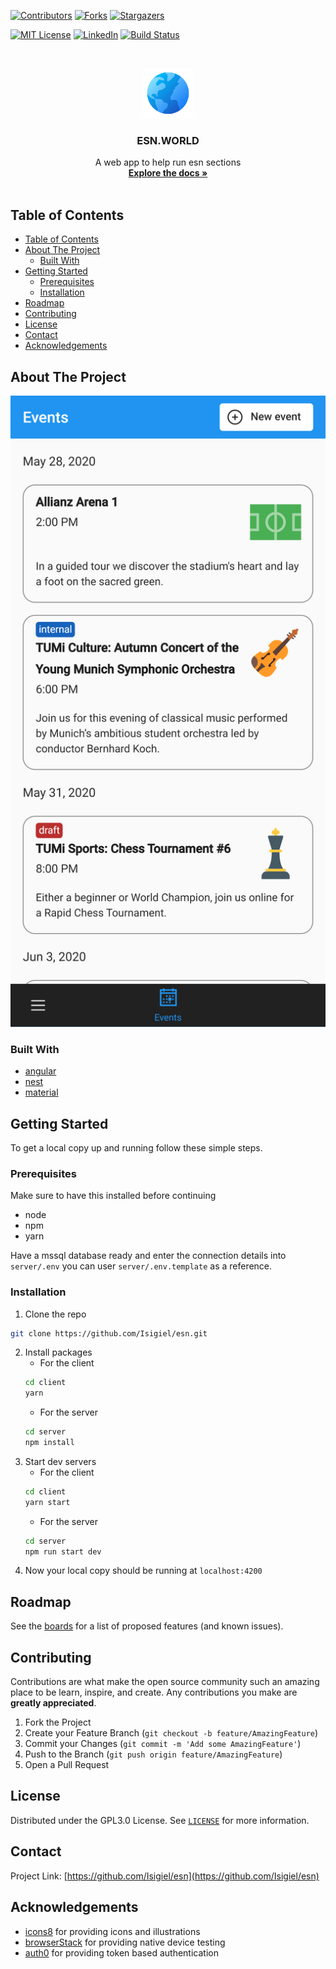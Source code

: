 <!--
*** Thanks for checking out this README Template. If you have a suggestion that would
*** make this better, please fork the repo and create a pull request or simply open
*** an issue with the tag "enhancement".
*** Thanks again! Now go create something AMAZING! :D
***
***
***
*** To avoid retyping too much info. Do a search and replace for the following:
*** github_username, repo, twitter_handle, email
-->





<!-- PROJECT SHIELDS -->
<!--
*** I'm using markdown "reference style" links for readability.
*** Reference links are enclosed in brackets [ ] instead of parentheses ( ).
*** See the bottom of this document for the declaration of the reference variables
*** for contributors-url, forks-url, etc. This is an optional, concise syntax you may use.
*** https://www.markdownguide.org/basic-syntax/#reference-style-links
-->
[![Contributors][contributors-shield]][contributors-url]
[![Forks][forks-shield]][forks-url]
[![Stargazers][stars-shield]][stars-url]
<!-- [![Issues][issues-shield]][issues-url] -->
[![MIT License][license-shield]][license-url]
[![LinkedIn][linkedin-shield]][linkedin-url]
[![Build Status][build-shield-2]][build-url]



<!-- PROJECT LOGO -->
<br />
<p align="center">
  <a href="https://github.com/Isigiel/esn">
    <img src="_github/images/logo.svg" alt="Logo" width="80" height="80">
  </a>

  <h3 align="center">ESN.WORLD</h3>

  <p align="center">
    A web app to help run esn sections
    <br />
    <a href="https://dev.azure.com/isigiel/tumi/_wiki/wikis/tumi.wiki/1/Home"><strong>Explore the docs »</strong></a>
    <br />
    <br />
    <!-- <a href="https://github.com/Isigiel/esn">View Demo</a>
    ·
    <a href="https://github.com/Isigiel/esn/issues">Report Bug</a>
    ·
    <a href="https://github.com/Isigiel/esn/issues">Request Feature</a> -->
  </p>
</p>



<!-- TABLE OF CONTENTS -->
## Table of Contents


- [Table of Contents](#table-of-contents)
- [About The Project](#about-the-project)
  - [Built With](#built-with)
- [Getting Started](#getting-started)
  - [Prerequisites](#prerequisites)
  - [Installation](#installation)
- [Roadmap](#roadmap)
- [Contributing](#contributing)
- [License](#license)
- [Contact](#contact)
- [Acknowledgements](#acknowledgements)



<!-- ABOUT THE PROJECT -->
## About The Project

[![ESN.WORLD Screen Shot][product-screenshot]](https://tumi.esn.world)


### Built With

* [angular](https://angular.io/)
* [nest](https://nestjs.com/)
* [material](https://material.angular.io/)



<!-- GETTING STARTED -->
## Getting Started

To get a local copy up and running follow these simple steps.

### Prerequisites

Make sure to have this installed before continuing
* node
* npm
* yarn

Have a mssql database ready and enter the connection details into `server/.env` you can user `server/.env.template` as a reference.

### Installation
 
1. Clone the repo
  ```sh
  git clone https://github.com/Isigiel/esn.git
  ```
2. Install packages
   * For the client
    ```sh
    cd client
    yarn
    ```
   * For the server
    ```sh
    cd server
    npm install
    ```
3. Start dev servers
   * For the client
    ```sh
    cd client
    yarn start
    ```
   * For the server
    ```sh
    cd server
    npm run start dev
    ```
4. Now your local copy should be running at `localhost:4200`



<!-- USAGE EXAMPLES -->
<!-- ## Usage

Use this space to show useful examples of how a project can be used. Additional screenshots, code examples and demos work well in this space. You may also link to more resources.

_For more examples, please refer to the [Documentation](https://example.com)_ -->



<!-- ROADMAP -->
## Roadmap

See the [boards](https://dev.azure.com/isigiel/tumi/_boards/board/t/tumi%20Team/Epics) for a list of proposed features (and known issues).



<!-- CONTRIBUTING -->
## Contributing

Contributions are what make the open source community such an amazing place to be learn, inspire, and create. Any contributions you make are **greatly appreciated**.

1. Fork the Project
2. Create your Feature Branch (`git checkout -b feature/AmazingFeature`)
3. Commit your Changes (`git commit -m 'Add some AmazingFeature'`)
4. Push to the Branch (`git push origin feature/AmazingFeature`)
5. Open a Pull Request



<!-- LICENSE -->
## License

Distributed under the GPL3.0 License. See [`LICENSE`](https://github.com/Isigiel/esn/blob/master/LICENSE) for more information.



<!-- CONTACT -->
## Contact

<!-- Your Name - [@twitter_handle](https://twitter.com/twitter_handle) - email -->

Project Link: [https://github.com/Isigiel/esn](https://github.com/Isigiel/esn)



<!-- ACKNOWLEDGEMENTS -->
## Acknowledgements

* [icons8](https://icons8.com/) for providing icons and illustrations
* [browserStack](https://www.browserstack.com/) for providing native device testing
* [auth0](https://auth0.com/?utm_source=oss&utm_medium=gp&utm_campaign=oss) for providing token based authentication





<!-- MARKDOWN LINKS & IMAGES -->
<!-- https://www.markdownguide.org/basic-syntax/#reference-style-links -->
[contributors-shield]: https://img.shields.io/github/contributors/Isigiel/esn.svg?style=for-the-badge
[contributors-url]: https://github.com/Isigiel/esn/graphs/contributors
[forks-shield]: https://img.shields.io/github/forks/Isigiel/esn.svg?style=for-the-badge
[forks-url]: https://github.com/Isigiel/esn/network/members
[stars-shield]: https://img.shields.io/github/stars/Isigiel/esn.svg?style=for-the-badge
[stars-url]: https://github.com/Isigiel/esn/stargazers
[issues-shield]: https://img.shields.io/github/issues/Isigiel/esn.svg?style=for-the-badge
[issues-url]: https://github.com/Isigiel/esn/issues
[license-shield]: https://img.shields.io/github/license/Isigiel/esn.svg?style=for-the-badge
[license-url]: https://github.com/Isigiel/esn/blob/master/LICENSE.txt
[linkedin-shield]: https://img.shields.io/badge/-LinkedIn-black.svg?style=for-the-badge&logo=linkedin&colorB=555
[linkedin-url]: https://www.linkedin.com/in/heddendorp/
[build-shield]: https://dev.azure.com/isigiel/tumi/_apis/build/status/Isigiel.esn?branchName=master
[build-shield-2]: https://img.shields.io/azure-devops/build/isigiel/tumi/9?style=for-the-badge
[build-url]: https://dev.azure.com/isigiel/tumi/_build/latest?definitionId=9&branchName=master
[product-screenshot]: _github/images/screenshot.png